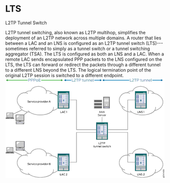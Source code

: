 # LTS


L2TP Tunnel Switch

L2TP tunnel switching, also known as L2TP multihop, simplifies the
deployment of an L2TP network across multiple domains. A router that
lies between a LAC and an LNS is configured as an L2TP tunnel switch
(LTS)---sometimes referred to simply as a tunnel switch or a tunnel
switching aggregator (TSA). The LTS is configured as both an LNS and a
LAC. When a remote LAC sends encapsulated PPP packets to the LNS
configured on the LTS, the LTS can forward or redirect the packets
through a different tunnel to a different LNS beyond the LTS. The
logical termination point of the original L2TP session is switched to a
different endpoint.\
![](./images/15008526.png?width=485)

